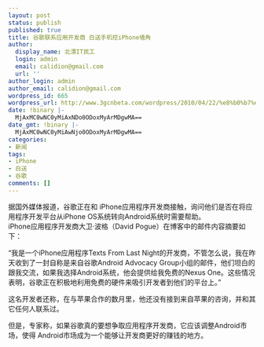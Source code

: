 ```yaml
---
layout: post
status: publish
published: true
title: 谷歌联系应用开发商 白送手机挖iPhone墙角
author:
  display_name: 北漂IT民工
  login: admin
  email: calidion@gmail.com
  url: ''
author_login: admin
author_email: calidion@gmail.com
wordpress_id: 665
wordpress_url: http://www.3gcnbeta.com/wordpress/2010/04/22/%e8%b0%b7%e6%ad%8c%e8%81%94%e7%b3%bb%e5%ba%94%e7%94%a8%e5%bc%80%e5%8f%91%e5%95%86-%e7%99%bd%e9%80%81%e6%89%8b%e6%9c%ba%e6%8c%96iphone%e5%a2%99%e8%a7%92/
date: !binary |-
  MjAxMC0wNC0yMiAxNDo0ODoxMyArMDgwMA==
date_gmt: !binary |-
  MjAxMC0wNC0yMiAwNjo0ODoxMyArMDgwMA==
categories:
- 新闻
tags:
- iPhone
- 白送
- 谷歌
comments: []
---
```

<p>据国外媒体报道，谷歌正在和 iPhone应用程序开发商接触，询问他们是否在将应用程序开发平台从iPhone OS系统转向Android系统时需要帮助。<br />
iPhone应用程序开发商大卫&middot;波格（David Pogue）在博客中的邮件内容摘要如下：</p>
<p>&ldquo;我是一个iPhone应用程序Texts From Last Night的开发商，不管怎么说，我在昨天收到了一封自称是来自谷歌Android Advocacy Group小组的邮件，他们坦白的跟我交流，如果我选择Android系统，他会提供给我免费的Nexus One。这些情况表明，谷歌正在积极地利用免费的硬件来吸引开发者到他们的平台上。&rdquo;</p>
<p>这名开发者还称，在与苹果合作的数月里，他还没有接到来自苹果的咨询，并和其它任何人联系过。</p>
<p>但是，专家称，如果谷歌真的要想争取应用程序开发商，它应该调整Android市场，使得 Android市场成为一个能够让开发商更好的赚钱的地方。</p>
